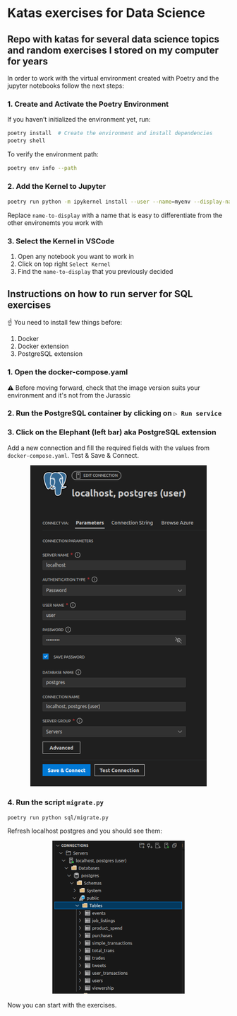# Katas exercises for Data Science

## Repo with katas for several data science topics and random exercises I stored on my computer for years

In order to work with the virtual environment created with Poetry and the jupyter notebooks follow the next steps:


### 1. Create and Activate the Poetry Environment
If you haven’t initialized the environment yet, run:

```sh
poetry install  # Create the environment and install dependencies
poetry shell
```

To verify the environment path:

```sh
poetry env info --path
```

### 2. Add the Kernel to Jupyter

```sh
poetry run python -m ipykernel install --user --name=myenv --display-name"name-to-display"
```
Replace `name-to-display` with a name that is easy to differentiate from the other environemts you work with

###  3. Select the Kernel in VSCode
1. Open any notebook you want to work in
2. Click on top right `Select Kernel`
3. Find the `name-to-display` that you previously decided


## Instructions on how to run server for SQL exercises

☝️ You need to install few things before:
   1. Docker
   2. Docker extension
   3. PostgreSQL extension

### 1. Open the docker-compose.yaml

   ⚠️ Before moving forward, check that the image version suits your environment and it's not from the Jurassic

### 2. Run the PostgreSQL container by clicking on `▷ Run service`
### 3. Click on the Elephant (left bar) aka PostgreSQL extension 
   
Add a new connection and fill the required fields with the values from `docker-compose.yaml`. Test & Save & Connect.

   <p align="center">
  <img src="sql/imgs/connect-to-server.png" alt="SQL connect server" width="400" />
</p>

### 4. Run the script `migrate.py`

```
poetry run python sql/migrate.py
```
Refresh localhost postgres and you should see them:


   <p align="center">
  <img src="sql/imgs/postgres-tables.png" alt="SQL tables" width="300" />
</p>




Now you can start with the exercises. 



